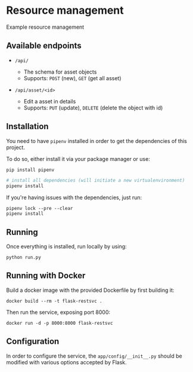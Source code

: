 # Resource management

Example resource management

## Available endpoints


- `/api/`
  - The schema for asset objects
  - Supports: `POST` (new), `GET` (get all asset)

- `/api/asset/<id>`
  - Edit a asset in details
  - Supports: `PUT` (update), `DELETE` (delete the object with id)


## Installation 

You need to have `pipenv` installed in order to get the dependencies of this project. 

To do so, either install it via your package manager or use:

```bash
pip install pipenv

# install all dependencies (will initiate a new virtualenvironment)
pipenv install
```

If you're having issues with the dependencies, just run:

```
pipenv lock --pre --clear
pipenv install
```


## Running

Once everything is installed, run locally by using:

```
python run.py
```

## Running with Docker

Build a docker image with the provided Dockerfile by first building it:

```
docker build --rm -t flask-restsvc .
```

Then run the service, exposing port 8000:

```
docker run -d -p 8000:8000 flask-restsvc
```

## Configuration

In order to configure the service, the `app/config/__init__.py` should be modified with various options accepted by Flask.